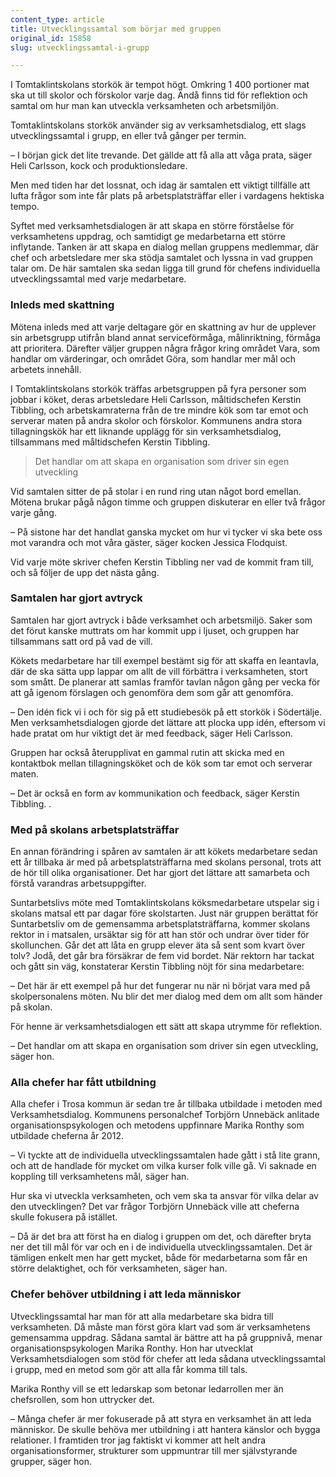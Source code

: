 ```yaml
---
content_type: article
title: Utvecklingssamtal som börjar med gruppen
original_id: 15858
slug: utvecklingssamtal-i-grupp

---
```


I Tomtaklintskolans storkök är tempot högt. Omkring 1 400 portioner mat ska ut till skolor och förskolor varje dag. Ändå finns tid för reflektion och samtal om hur man kan utveckla verksamheten och arbetsmiljön.

Tomtaklintskolans storkök använder sig av verksamhetsdialog, ett slags utvecklingssamtal i grupp, en eller två gånger per termin.

– I början gick det lite trevande. Det gällde att få alla att våga prata, säger Heli Carlsson, kock och produktionsledare.

Men med tiden har det lossnat, och idag är samtalen ett viktigt tillfälle att lufta frågor som inte får plats på arbetsplatsträffar eller i vardagens hektiska tempo.

Syftet med verksamhetsdialogen är att skapa en större förståelse för verksamhetens uppdrag, och samtidigt ge medarbetarna ett större inflytande. Tanken är att skapa en dialog mellan gruppens medlemmar, där chef och arbetsledare mer ska stödja samtalet och lyssna in vad gruppen talar om. De här samtalen ska sedan ligga till grund för chefens individuella utvecklingssamtal med varje medarbetare.

### Inleds med skattning

Mötena inleds med att varje deltagare gör en skattning av hur de upplever sin arbetsgrupp utifrån bland annat serviceförmåga, målinriktning, förmåga att prioritera. Därefter väljer gruppen några frågor kring området Vara, som handlar om värderingar, och området Göra, som handlar mer mål och arbetets innehåll.

I Tomtaklintskolans storkök träffas arbetsgruppen på fyra personer som jobbar i köket, deras arbetsledare Heli Carlsson, måltidschefen Kerstin Tibbling, och arbetskamraterna från de tre mindre kök som tar emot och serverar maten på andra skolor och förskolor. Kommunens andra stora tillagningskök har ett liknande upplägg för sin verksamhetsdialog, tillsammans med måltidschefen Kerstin Tibbling.

> Det handlar om att skapa en organisation som driver sin egen utveckling

Vid samtalen sitter de på stolar i en rund ring utan något bord emellan. Mötena brukar pågå någon timme och gruppen diskuterar en eller två frågor varje gång.

– På sistone har det handlat ganska mycket om hur vi tycker vi ska bete oss mot varandra och mot våra gäster, säger kocken Jessica Flodquist.

Vid varje möte skriver chefen Kerstin Tibbling ner vad de kommit fram till, och så följer de upp det nästa gång.

### Samtalen har gjort avtryck

Samtalen har gjort avtryck i både verksamhet och arbetsmiljö. Saker som det förut kanske muttrats om har kommit upp i ljuset, och gruppen har tillsammans satt ord på vad de vill.

Kökets medarbetare har till exempel bestämt sig för att skaffa en leantavla, där de ska sätta upp lappar om allt de vill förbättra i verksamheten, stort som smått. De planerar att samlas framför tavlan någon gång per vecka för att gå igenom förslagen och genomföra dem som går att genomföra.

– Den idén fick vi i och för sig på ett studiebesök på ett storkök i Södertälje. Men verksamhetsdialogen gjorde det lättare att plocka upp idén, eftersom vi hade pratat om hur viktigt det är med feedback, säger Heli Carlsson.

Gruppen har också återupplivat en gammal rutin att skicka med en kontaktbok mellan tillagningsköket och de kök som tar emot och serverar maten.

– Det är också en form av kommunikation och feedback, säger Kerstin Tibbling. .

### Med på skolans arbetsplatsträffar

En annan förändring i spåren av samtalen är att kökets medarbetare sedan ett år tillbaka är med på arbetsplatsträffarna med skolans personal, trots att de hör till olika organisationer. Det har gjort det lättare att samarbeta och förstå varandras arbetsuppgifter.

Suntarbetslivs möte med Tomtaklintskolans köksmedarbetare utspelar sig i skolans matsal ett par dagar före skolstarten. Just när gruppen berättat för Suntarbetsliv om de gemensamma arbetsplatsträffarna, kommer skolans rektor in i matsalen, ursäktar sig för att han stör och undrar över tider för skollunchen. Går det att låta en grupp elever äta så sent som kvart över tolv? Jodå, det går bra försäkrar de fem vid bordet. När rektorn har tackat och gått sin väg, konstaterar Kerstin Tibbling nöjt för sina medarbetare:

– Det här är ett exempel på hur det fungerar nu när ni börjat vara med på skolpersonalens möten. Nu blir det mer dialog med dem om allt som händer på skolan.

För henne är verksamhetsdialogen ett sätt att skapa utrymme för reflektion.

– Det handlar om att skapa en organisation som driver sin egen utveckling, säger hon.

### Alla chefer har fått utbildning

Alla chefer i Trosa kommun är sedan tre år tillbaka utbildade i metoden med Verksamhetsdialog. Kommunens personalchef Torbjörn Unnebäck anlitade organisationspsykologen och metodens uppfinnare Marika Ronthy som utbildade cheferna år 2012.

– Vi tyckte att de individuella utvecklingssamtalen hade gått i stå lite grann, och att de handlade för mycket om vilka kurser folk ville gå. Vi saknade en koppling till verksamhetens mål, säger han.

Hur ska vi utveckla verksamheten, och vem ska ta ansvar för vilka delar av den utvecklingen? Det var frågor Torbjörn Unnebäck ville att cheferna skulle fokusera på istället.

– Då är det bra att först ha en dialog i gruppen om det, och därefter bryta ner det till mål för var och en i de individuella utvecklingssamtalen. Det är tämligen enkelt men har gett mycket, både för medarbetarna som får en större delaktighet, och för verksamheten, säger han.

### Chefer behöver utbildning i att leda människor

Utvecklingssamtal har man för att alla medarbetare ska bidra till verksamheten. Då måste man först göra klart vad som är verksamhetens gemensamma uppdrag. Sådana samtal är bättre att ha på gruppnivå, menar organisationspsykologen Marika Ronthy. Hon har utvecklat Verksamhetsdialogen som stöd för chefer att leda sådana utvecklingssamtal i grupp, med en metod som gör att alla får komma till tals.

Marika Ronthy vill se ett ledarskap som betonar ledarrollen mer än chefsrollen, som hon uttrycker det.

– Många chefer är mer fokuserade på att styra en verksamhet än att leda människor. De skulle behöva mer utbildning i att hantera känslor och bygga relationer. I framtiden tror jag faktiskt vi kommer att helt andra organisationsformer, strukturer som uppmuntrar till mer självstyrande grupper, säger hon.


